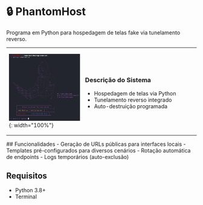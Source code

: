 # 🔒 PhantomHost

Programa em Python para hospedagem de telas fake via tunelamento reverso.

<table>
<tr>
<td width="40%">
  
![SevenHost](seven7.png){: width="100%"}

</td>
<td>

### Descrição do Sistema  
- Hospedagem de telas via Python  
- Tunelamento reverso integrado  
- Auto-destruição programada  

</td>
</tr>
</table>
## Funcionalidades
- Geração de URLs públicas para interfaces locais
- Templates pré-configurados para diversos cenários
- Rotação automática de endpoints
- Logs temporários (auto-exclusão)

## Requisitos
- Python 3.8+
- Terminal
